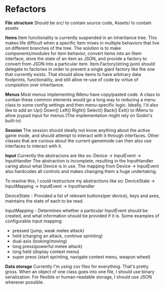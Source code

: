 # Refactors
**File structure**
Should be src/ to contain source code, Assets/ to contain assets

**Items**
Item functionality is currently suspended in an inheritance tree. This makes life difficult
when a specific item mixes in multiple behaviors that live on different branches of the tree.
The solution is to make components/modules for item behavior, convert items into an IItem 
interface, store the state of an item as JSON, and provide a factory to convert from JSON
into a particular item. Item.Factory(string json) should delegate to factories in order to 
prevent a single giant factory like the one that currently exists. That should allow items to 
have arbitrary data footprints, functionality, and still allow re-use of code by virtue of
compisition over inheritance.

**Menus**
Most menus implementing IMenu have copy/pasted code. A class to contian these common elements 
would go a long way to reducing a menu class to some config settings and then menu-specific 
logic. Ideally, I'd also like to add an Up() Down() Left() Right() Select() Back() Exit() to
IMenu to allow joypad input for menus.(The implementation might rely on Godot's built-in)

**Session**
The session should ideally not know anything about the active game mode, and should attempt to
interact with it through interfaces. Other classes that are curious about the current gamemode
can then also use interfaces to interact with it.

**Input**
Currently the abstracions are like so:
Device -> InputEvent -> InputHandler
The abstraction is incomplete, resulting in the InputHandler caring about what Device is in use.
The mapping from Device -> InputEvent also hardcodes all controls and makes changing them a huge
undertaking.

To resolve this, I could restructure my abstractions like so:
DeviceState -> InputMapping -> InputEvent -> InputHandler

DeviceState - Provided a list of relevant buttons(per device), keys and axes, maintains the
state of each to be read.

InputMapping - Determines whether a particular InputEvent should be created, and what
information should be provided if it is. Some examples of configurable input mapping:
- pressed (jump, weak melee attack)
- held (charging an attack, continue sprinting)
- dual-axis (looking/moving)
- long press(powerful melee attack)
- long held (display context menu)
- super press (start sprinting, navigate context menu, weapon wheel)

**Data storage**
Currently I'm using csv files for everything. That's pretty gross.
When an object of one class goes into one file, I should use binary serialization.
For flexible or human-readable storage, I should use JSON wherever possible.
